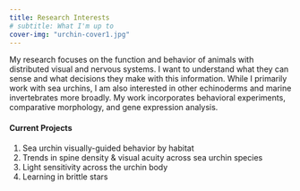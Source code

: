 ```yaml
---
title: Research Interests
# subtitle: What I'm up to
cover-img: "urchin-cover1.jpg"
---
```


My research focuses on the function and behavior of animals with distributed visual and nervous systems. I want to understand what they can sense and what decisions they make with this information. While I primarily work with sea urchins, I am also interested in other echinoderms and marine invertebrates more broadly. My work incorporates behavioral experiments, comparative morphology, and gene expression analysis.

#### Current Projects

1. Sea urchin visually-guided behavior by habitat
2. Trends in spine density & visual acuity across sea urchin species
3. Light sensitivity across the urchin body
4. Learning in brittle stars
